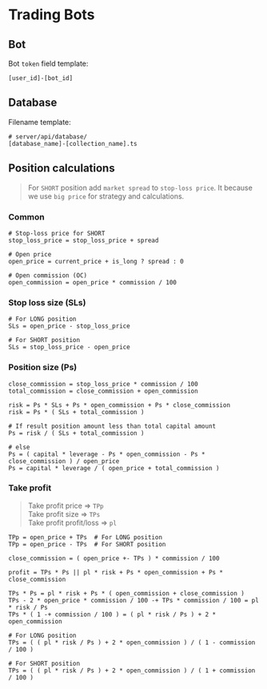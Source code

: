 # Trading Bots #


## Bot ##

Bot `token` field template:
```dotenv
[user_id]-[bot_id]
```

## Database ##

Filename template:

```dotenv
# server/api/database/
[database_name]-[collection_name].ts
```

## Position calculations ##

> For `SHORT` position add `market spread` to `stop-loss price`.
> It because we use `big price` for strategy and calculations.

### Common ###

```dotenv
# Stop-loss price for SHORT
stop_loss_price = stop_loss_price + spread

# Open price
open_price = current_price + is_long ? spread : 0

# Open commission (OC)
open_commission = open_price * commission / 100
```

### Stop loss size (SLs) ###

```dotenv
# For LONG position
SLs = open_price - stop_loss_price

# For SHORT position
SLs = stop_loss_price - open_price
```

### Position size (Ps) ###

```dotenv
close_commission = stop_loss_price * commission / 100
total_commission = close_commission + open_commission

risk = Ps * SLs + Ps * open_commission + Ps * close_commission
risk = Ps * ( SLs + total_commission )

# If result position amount less than total capital amount
Ps = risk / ( SLs + total_commission )

# else
Ps = ( capital * leverage - Ps * open_commission - Ps * close_commission ) / open_price
Ps = capital * leverage / ( open_price + total_commission )
```

### Take profit ###

> Take profit price => `TPp`   
> Take profit size => `TPs`  
> Take profit profit/loss => `pl`

```dotenv
TPp = open_price + TPs  # For LONG position
TPp = open_price - TPs  # For SHORT position

close_commission = ( open_price +- TPs ) * commission / 100

profit = TPs * Ps || pl * risk + Ps * open_commission + Ps * close_commission

TPs * Ps = pl * risk + Ps * ( open_commission + close_commission )
TPs - 2 * open_price * commission / 100 -+ TPs * commission / 100 = pl * risk / Ps
TPs * ( 1 -+ commission / 100 ) = ( pl * risk / Ps ) + 2 * open_commission

# For LONG position
TPs = ( ( pl * risk / Ps ) + 2 * open_commission ) / ( 1 - commission / 100 )

# For SHORT position
TPs = ( ( pl * risk / Ps ) + 2 * open_commission ) / ( 1 + commission / 100 )
```
